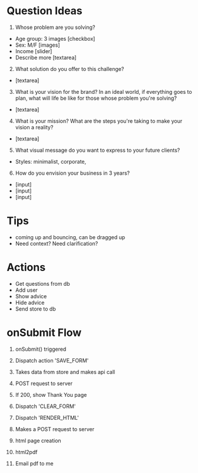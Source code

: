 # Question Ideas

1. Whose problem are you solving?

* Age group: 3 images [checkbox]
* Sex: M/F [images]
* Income [slider]
* Describe more [textarea]

2. What solution do you offer to this challenge?

* [textarea]

3. What is your vision for the brand? In an ideal world, if everything goes to plan, what will life be like for those whose problem you're solving?

* [textarea]

4. What is your mission? What are the steps you're taking to make your vision a reality?

* [textarea]

5. What visual message do you want to express to your future clients?

* Styles: minimalist, corporate,

6. How do you envision your business in 3 years?

* [input]
* [input]
* [input]



# Tips

* coming up and bouncing, can be dragged up
* Need context? Need clarification?


# Actions

* Get questions from db
* Add user
* Show advice
* Hide advice
* Send store to db


# onSubmit Flow

1. onSubmit() triggered
2. Dispatch action 'SAVE_FORM'
3. Takes data from store and makes api call
4. POST request to server
5. If 200, show Thank You page
6. Dispatch 'CLEAR_FORM'

7. Dispatch 'RENDER_HTML'
8. Makes a POST request to server
9. html page creation
10. html2pdf
11. Email pdf to me


